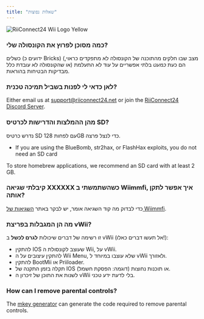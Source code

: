 ```yaml
---
title: "שאלות נפוצות"
---
```


![RiiConnect24 Wii Logo Yellow](/images/Wii_Yellow_Gray.jpg)

### כמה מסוכן לפרוץ את הקונסולה שלי?
כשלים (ידועים כ Bricks) (מצב שבו חלקים מהתוכנה של הקונסולה לא מתפקדים כראוי, או שהקונסולה לא עובדת כלל) הם כעת *כמעט* בלתי אפשריים על עוד לא התעלמת מבדיקות הבטיחות בהוראות.

### לאן כדאי לי לפנות בשביל תמיכה טכנית?
Either email us at support@riiconnect24.net or join the [RiiConnect24 Discord Server](https://discord.gg/rc24).

### מהן ההמלצות והדרישות לכרטיס SD?
נדרש כרטיס SD עם לפחות 128GB כדי לנצל פרצה.

- If you are using the BlueBomb, str2hax, or FlashHax exploits, you do not need an SD card

To store homebrew applications, we recommend an SD card with at least 2 GB.

### קיבלתי שגיאה XXXXXX כשהשתמשתי ב Wiimmfi, איך אפשר לתקן אותה?
כדי לבדוק מה קוד השגיאה אומר, יש לבקר באתר [השגיאות של Wiimmfi](https://wiimmfi.de/error).

### מה הן המגבלות בפריצת vWii?
זו רשימה של דברים שיכולות **לגרם לכשל** ב vWii (אל תעשו דברים כאלו!):
* להתקין IOS שעוצב לקונסולת ה Wii, על vWii.
* להתקין עיצובים על ה Wii Menu, שלא עוצבו במיוחד ל vWii ולאזורך.
* להתקין BootMii או Priiloader.
* תקלה בזמן התקנה של IOS או תוכנות נחוצות (דוגמה: הפסקת חשמל).
* לשנות את התוכן של זיכרון ה vWii בלי לדעת ידע טכני.

### How can I remove parental controls?
The [mkey generator](https://mkey.salthax.org) can generate the code required to remove parental controls.
